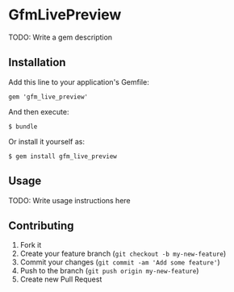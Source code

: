 # GfmLivePreview

TODO: Write a gem description

## Installation

Add this line to your application's Gemfile:

    gem 'gfm_live_preview'

And then execute:

    $ bundle

Or install it yourself as:

    $ gem install gfm_live_preview

## Usage

TODO: Write usage instructions here

## Contributing

1. Fork it
2. Create your feature branch (`git checkout -b my-new-feature`)
3. Commit your changes (`git commit -am 'Add some feature'`)
4. Push to the branch (`git push origin my-new-feature`)
5. Create new Pull Request
